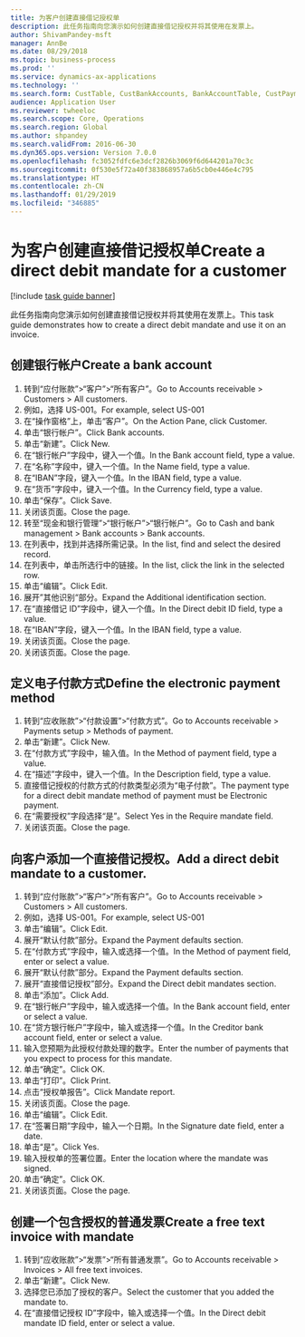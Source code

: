 ```yaml
---
title: 为客户创建直接借记授权单
description: 此任务指南向您演示如何创建直接借记授权并将其使用在发票上。
author: ShivamPandey-msft
manager: AnnBe
ms.date: 08/29/2018
ms.topic: business-process
ms.prod: ''
ms.service: dynamics-ax-applications
ms.technology: ''
ms.search.form: CustTable, CustBankAccounts, BankAccountTable, CustPaymMode, CustDirectDebitMandate, BankAccountTableLookUp, SrsReportViewerForm,  LogisticsAddressCityLookup, CustFreeInvoice, CustTableLookup
audience: Application User
ms.reviewer: twheeloc
ms.search.scope: Core, Operations
ms.search.region: Global
ms.author: shpandey
ms.search.validFrom: 2016-06-30
ms.dyn365.ops.version: Version 7.0.0
ms.openlocfilehash: fc3052fdfc6e3dcf2826b3069f6d644201a70c3c
ms.sourcegitcommit: 0f530e5f72a40f383868957a6b5cb0e446e4c795
ms.translationtype: HT
ms.contentlocale: zh-CN
ms.lasthandoff: 01/29/2019
ms.locfileid: "346885"
---
```

# <a name="create-a-direct-debit-mandate-for-a-customer"></a><span data-ttu-id="e01c3-103">为客户创建直接借记授权单</span><span class="sxs-lookup"><span data-stu-id="e01c3-103">Create a direct debit mandate for a customer</span></span>

[!include [task guide banner](../../includes/task-guide-banner.md)]

<span data-ttu-id="e01c3-104">此任务指南向您演示如何创建直接借记授权并将其使用在发票上。</span><span class="sxs-lookup"><span data-stu-id="e01c3-104">This task guide demonstrates how to create a direct debit mandate and use it on an invoice.</span></span>


## <a name="create-a-bank-account"></a><span data-ttu-id="e01c3-105">创建银行帐户</span><span class="sxs-lookup"><span data-stu-id="e01c3-105">Create a bank account</span></span>
1. <span data-ttu-id="e01c3-106">转到“应付账款”>“客户”>“所有客户”。</span><span class="sxs-lookup"><span data-stu-id="e01c3-106">Go to Accounts receivable > Customers > All customers.</span></span>
2. <span data-ttu-id="e01c3-107">例如，选择 US-001。</span><span class="sxs-lookup"><span data-stu-id="e01c3-107">For example, select US-001</span></span>
3. <span data-ttu-id="e01c3-108">在“操作窗格”上，单击“客户”。</span><span class="sxs-lookup"><span data-stu-id="e01c3-108">On the Action Pane, click Customer.</span></span>
4. <span data-ttu-id="e01c3-109">单击“银行帐户”。</span><span class="sxs-lookup"><span data-stu-id="e01c3-109">Click Bank accounts.</span></span>
5. <span data-ttu-id="e01c3-110">单击“新建”。</span><span class="sxs-lookup"><span data-stu-id="e01c3-110">Click New.</span></span>
6. <span data-ttu-id="e01c3-111">在“银行帐户”字段中，键入一个值。</span><span class="sxs-lookup"><span data-stu-id="e01c3-111">In the Bank account field, type a value.</span></span>
7. <span data-ttu-id="e01c3-112">在“名称”字段中，键入一个值。</span><span class="sxs-lookup"><span data-stu-id="e01c3-112">In the Name field, type a value.</span></span>
8. <span data-ttu-id="e01c3-113">在“IBAN”字段，键入一个值。</span><span class="sxs-lookup"><span data-stu-id="e01c3-113">In the IBAN field, type a value.</span></span>
9. <span data-ttu-id="e01c3-114">在“货币”字段中，键入一个值。</span><span class="sxs-lookup"><span data-stu-id="e01c3-114">In the Currency field, type a value.</span></span>
10. <span data-ttu-id="e01c3-115">单击“保存”。</span><span class="sxs-lookup"><span data-stu-id="e01c3-115">Click Save.</span></span>
11. <span data-ttu-id="e01c3-116">关闭该页面。</span><span class="sxs-lookup"><span data-stu-id="e01c3-116">Close the page.</span></span>
12. <span data-ttu-id="e01c3-117">转至“现金和银行管理”>“银行帐户”>“银行帐户”。</span><span class="sxs-lookup"><span data-stu-id="e01c3-117">Go to Cash and bank management > Bank accounts > Bank accounts.</span></span>
13. <span data-ttu-id="e01c3-118">在列表中，找到并选择所需记录。</span><span class="sxs-lookup"><span data-stu-id="e01c3-118">In the list, find and select the desired record.</span></span>
14. <span data-ttu-id="e01c3-119">在列表中，单击所选行中的链接。</span><span class="sxs-lookup"><span data-stu-id="e01c3-119">In the list, click the link in the selected row.</span></span>
15. <span data-ttu-id="e01c3-120">单击“编辑”。</span><span class="sxs-lookup"><span data-stu-id="e01c3-120">Click Edit.</span></span>
16. <span data-ttu-id="e01c3-121">展开”其他识别“部分。</span><span class="sxs-lookup"><span data-stu-id="e01c3-121">Expand the Additional identification section.</span></span>
17. <span data-ttu-id="e01c3-122">在“直接借记 ID”字段中，键入一个值。</span><span class="sxs-lookup"><span data-stu-id="e01c3-122">In the Direct debit ID field, type a value.</span></span>
18. <span data-ttu-id="e01c3-123">在“IBAN”字段，键入一个值。</span><span class="sxs-lookup"><span data-stu-id="e01c3-123">In the IBAN field, type a value.</span></span>
19. <span data-ttu-id="e01c3-124">关闭该页面。</span><span class="sxs-lookup"><span data-stu-id="e01c3-124">Close the page.</span></span>
20. <span data-ttu-id="e01c3-125">关闭该页面。</span><span class="sxs-lookup"><span data-stu-id="e01c3-125">Close the page.</span></span>

## <a name="define-the-electronic-payment-method"></a><span data-ttu-id="e01c3-126">定义电子付款方式</span><span class="sxs-lookup"><span data-stu-id="e01c3-126">Define the electronic payment method</span></span>
1. <span data-ttu-id="e01c3-127">转到“应收账款”>“付款设置”>“付款方式”。</span><span class="sxs-lookup"><span data-stu-id="e01c3-127">Go to Accounts receivable > Payments setup > Methods of payment.</span></span>
2. <span data-ttu-id="e01c3-128">单击“新建”。</span><span class="sxs-lookup"><span data-stu-id="e01c3-128">Click New.</span></span>
3. <span data-ttu-id="e01c3-129">在“付款方式”字段中，输入值。</span><span class="sxs-lookup"><span data-stu-id="e01c3-129">In the Method of payment field, type a value.</span></span>
4. <span data-ttu-id="e01c3-130">在“描述”字段中，键入一个值。</span><span class="sxs-lookup"><span data-stu-id="e01c3-130">In the Description field, type a value.</span></span>
5. <span data-ttu-id="e01c3-131">直接借记授权的付款方式的付款类型必须为“电子付款”。</span><span class="sxs-lookup"><span data-stu-id="e01c3-131">The payment type for a direct debit mandate method of payment must be Electronic payment.</span></span>
6. <span data-ttu-id="e01c3-132">在“需要授权”字段选择“是”。</span><span class="sxs-lookup"><span data-stu-id="e01c3-132">Select Yes in the Require mandate field.</span></span>
7. <span data-ttu-id="e01c3-133">关闭该页面。</span><span class="sxs-lookup"><span data-stu-id="e01c3-133">Close the page.</span></span>

## <a name="add-a-direct-debit-mandate-to-a-customer"></a><span data-ttu-id="e01c3-134">向客户添加一个直接借记授权。</span><span class="sxs-lookup"><span data-stu-id="e01c3-134">Add a direct debit mandate to a customer.</span></span>
1. <span data-ttu-id="e01c3-135">转到“应付账款”>“客户”>“所有客户”。</span><span class="sxs-lookup"><span data-stu-id="e01c3-135">Go to Accounts receivable > Customers > All customers.</span></span>
2. <span data-ttu-id="e01c3-136">例如，选择 US-001。</span><span class="sxs-lookup"><span data-stu-id="e01c3-136">For example, select US-001</span></span>
3. <span data-ttu-id="e01c3-137">单击“编辑”。</span><span class="sxs-lookup"><span data-stu-id="e01c3-137">Click Edit.</span></span>
4. <span data-ttu-id="e01c3-138">展开“默认付款”部分。</span><span class="sxs-lookup"><span data-stu-id="e01c3-138">Expand the Payment defaults section.</span></span>
5. <span data-ttu-id="e01c3-139">在“付款方式”字段中，输入或选择一个值。</span><span class="sxs-lookup"><span data-stu-id="e01c3-139">In the Method of payment field, enter or select a value.</span></span>
6. <span data-ttu-id="e01c3-140">展开“默认付款”部分。</span><span class="sxs-lookup"><span data-stu-id="e01c3-140">Expand the Payment defaults section.</span></span>
7. <span data-ttu-id="e01c3-141">展开“直接借记授权”部分。</span><span class="sxs-lookup"><span data-stu-id="e01c3-141">Expand the Direct debit mandates section.</span></span>
8. <span data-ttu-id="e01c3-142">单击“添加”。</span><span class="sxs-lookup"><span data-stu-id="e01c3-142">Click Add.</span></span>
9. <span data-ttu-id="e01c3-143">在“银行帐户”字段中，输入或选择一个值。</span><span class="sxs-lookup"><span data-stu-id="e01c3-143">In the Bank account field, enter or select a value.</span></span>
10. <span data-ttu-id="e01c3-144">在“贷方银行帐户”字段中，输入或选择一个值。</span><span class="sxs-lookup"><span data-stu-id="e01c3-144">In the Creditor bank account field, enter or select a value.</span></span>
11. <span data-ttu-id="e01c3-145">输入您预期为此授权付款处理的数字。</span><span class="sxs-lookup"><span data-stu-id="e01c3-145">Enter the number of payments that you expect to process for this mandate.</span></span>
12. <span data-ttu-id="e01c3-146">单击“确定”。</span><span class="sxs-lookup"><span data-stu-id="e01c3-146">Click OK.</span></span>
13. <span data-ttu-id="e01c3-147">单击“打印”。</span><span class="sxs-lookup"><span data-stu-id="e01c3-147">Click Print.</span></span>
14. <span data-ttu-id="e01c3-148">点击“授权单报告”。</span><span class="sxs-lookup"><span data-stu-id="e01c3-148">Click Mandate report.</span></span>
15. <span data-ttu-id="e01c3-149">关闭该页面。</span><span class="sxs-lookup"><span data-stu-id="e01c3-149">Close the page.</span></span>
16. <span data-ttu-id="e01c3-150">单击“编辑”。</span><span class="sxs-lookup"><span data-stu-id="e01c3-150">Click Edit.</span></span>
17. <span data-ttu-id="e01c3-151">在“签署日期”字段中，输入一个日期。</span><span class="sxs-lookup"><span data-stu-id="e01c3-151">In the Signature date field, enter a date.</span></span>
18. <span data-ttu-id="e01c3-152">单击“是”。</span><span class="sxs-lookup"><span data-stu-id="e01c3-152">Click Yes.</span></span>
19. <span data-ttu-id="e01c3-153">输入授权单的签署位置。</span><span class="sxs-lookup"><span data-stu-id="e01c3-153">Enter the location where the mandate was signed.</span></span>
20. <span data-ttu-id="e01c3-154">单击“确定”。</span><span class="sxs-lookup"><span data-stu-id="e01c3-154">Click OK.</span></span>
21. <span data-ttu-id="e01c3-155">关闭该页面。</span><span class="sxs-lookup"><span data-stu-id="e01c3-155">Close the page.</span></span>

## <a name="create-a-free-text-invoice-with-mandate"></a><span data-ttu-id="e01c3-156">创建一个包含授权的普通发票</span><span class="sxs-lookup"><span data-stu-id="e01c3-156">Create a free text invoice with mandate</span></span>
1. <span data-ttu-id="e01c3-157">转到“应收账款”>“发票”>“所有普通发票”。</span><span class="sxs-lookup"><span data-stu-id="e01c3-157">Go to Accounts receivable > Invoices > All free text invoices.</span></span>
2. <span data-ttu-id="e01c3-158">单击“新建”。</span><span class="sxs-lookup"><span data-stu-id="e01c3-158">Click New.</span></span>
3. <span data-ttu-id="e01c3-159">选择您已添加了授权的客户。</span><span class="sxs-lookup"><span data-stu-id="e01c3-159">Select the customer that you added the mandate to.</span></span>
4. <span data-ttu-id="e01c3-160">在“直接借记授权 ID”字段中，输入或选择一个值。</span><span class="sxs-lookup"><span data-stu-id="e01c3-160">In the Direct debit mandate ID field, enter or select a value.</span></span>

